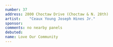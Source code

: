 ```yaml
---
number: 37
address: 2800 Choctaw Drive (Choctaw & N. 28th)
artist:    "Ceaux Young Joseph Hines Jr."
sponsor:
comments: no nearby panels
debuted:
name: Love Our Community
---
```

